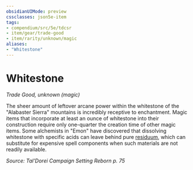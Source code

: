 ```yaml
---
obsidianUIMode: preview
cssclasses: json5e-item
tags:
- compendium/src/5e/tdcsr
- item/gear/trade-good
- item/rarity/unknown/magic
aliases: 
- "Whitestone"
---
```

# Whitestone
*Trade Good, unknown (magic)*  


The sheer amount of leftover arcane power within the whitestone of the "Alabaster Sierra" mountains is incredibly receptive to enchantment. Magic items that incorporate at least an ounce of whitestone into their construction require only one-quarter the creation time of other magic items. Some alchemists in "Emon" have discovered that dissolving whitestone with specific acids can leave behind pure [residuum](/Systems/5e/items/residuum-tdcsr.md), which can substitute for expensive spell components when such materials are not readily available.

*Source: Tal'Dorei Campaign Setting Reborn p. 75*